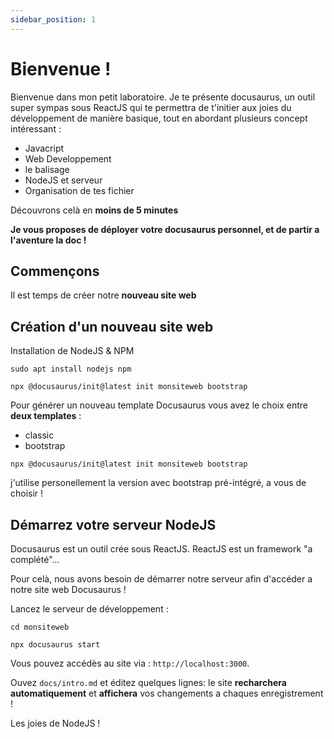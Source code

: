 ```yaml
---
sidebar_position: 1
---
```


# Bienvenue ! 

Bienvenue dans mon petit laboratoire.
Je te présente docusaurus, un outil super sympas sous ReactJS qui te permettra de
t'initier aux joies du développement de manière basique, tout en abordant plusieurs concept
intéressant :

- Javacript
- Web Developpement
- le balisage
- NodeJS et serveur
- Organisation de tes fichier

Découvrons celà en **moins de 5 minutes**

**Je vous proposes de déployer votre docusaurus personnel, et de partir a l'aventure la doc !**

## Commençons

Il est temps de créer notre **nouveau site web**

## Création d'un nouveau site web

Installation de NodeJS & NPM 

```shell
sudo apt install nodejs npm
```

```shell
npx @docusaurus/init@latest init monsiteweb bootstrap
```

Pour générer un nouveau template Docusaurus vous avez le choix entre **deux templates** :


- classic
- bootstrap

```shell
npx @docusaurus/init@latest init monsiteweb bootstrap
```

j'utilise personellement la version avec bootstrap pré-intégré, a vous de choisir !

## Démarrez votre serveur NodeJS

Docusaurus est un outil crée sous ReactJS.
ReactJS est un framework "a complété"...

Pour celà, nous avons besoin de démarrer notre serveur afin d'accéder a notre site web Docusaurus !

Lancez le serveur de développement :

```shell
cd monsiteweb

npx docusaurus start
```

Vous pouvez accédès au site via : `http://localhost:3000`.

Ouvez `docs/intro.md` et éditez quelques lignes: le site **recharchera automatiquement** et **affichera** vos changements a chaques enregistrement !

Les joies de NodeJS !
